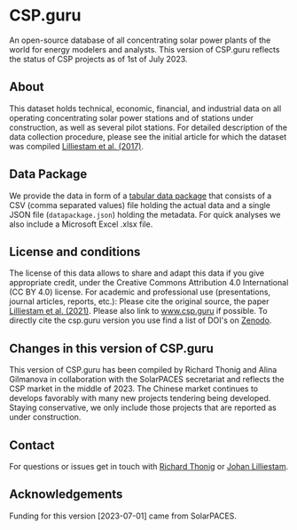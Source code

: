 # CSP.guru
An open-source database of all concentrating solar power plants of the world for energy modelers and analysts. This version of CSP.guru reflects the status of CSP projects as of 1st of July 2023.

## About
This dataset holds technical, economic, financial, and industrial data on all operating concentrating solar power stations and of stations under construction, as well as several pilot stations. For detailed description of the data collection procedure, please see the initial article for which the dataset was compiled [Lilliestam et al. (2017)](https://doi.org/10.1038/nenergy.2017.94).

## Data Package
We provide the data in form of a [tabular data package](https://frictionlessdata.io/specs/tabular-data-package/) that consists of a CSV (comma separated values) file holding the actual data and a single JSON file (`datapackage.json`) holding the metadata. For quick analyses we also include a Microsoft Excel .xlsx file.

## License and conditions
The license of this data allows to share and adapt this data if you give appropriate credit, under the Creative Commons Attribution 4.0 International (CC BY 4.0) license. For academic and professional use (presentations, journal articles, reports, etc.): Please cite the original source, the paper [Lilliestam et al. (2021)](https://doi.org/10.1080/15567249.2020.1773580). Please also link to www.csp.guru if possible. To directly cite the csp.guru version you use find a list of DOI's on [Zenodo](https://doi.org/10.5281/zenodo.1318151).

## Changes in this version of CSP.guru
This version of CSP.guru has been compiled by Richard Thonig and Alina Gilmanova in collaboration with the SolarPACES secretariat and reflects the CSP market in the middle of 2023. The Chinese market continues to develops favorably with many new projects tendering  being developed. Staying conservative, we only include those projects that are reported as under construction.

## Contact
For questions or issues get in touch with [Richard Thonig](mailto:richard.thonig@rifs-potsdam.de) or [Johan Lilliestam](mailto:johan.lilliestam@rifs-potsdam.de).

## Acknowledgements
Funding for this version [2023-07-01] came from SolarPACES.
